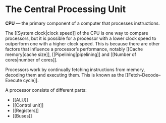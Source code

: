 # The Central Processing Unit
**CPU** — the primary component of a computer that processes instructions.

The [[System clock|clock speed]] of the CPU is one way to compare processors,
but it is possible for a processor with a lower clock speed to outperform one
with a higher clock speed. This is because there are other factors that
influence a processor’s performance, notably [[Cache memory|cache size]],
[[Pipelining|pipelining]] and [[Number of cores|number of cores]].

Processors work by continually fetching instructions from memory, decoding them
and executing them. This is known as the [[Fetch–Decode–Execute cycle]].

A processor consists of different parts:
  - [[ALU]]
  - [[Control unit]] 
  - [[Registers]]
  - [[Buses]]
